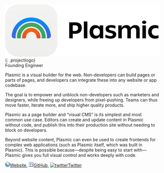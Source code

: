 
![Plasmic](/img/projects/plasmic.png){: .projectlogo}  
Founding Engineer

Plasmic is a visual builder for the web. Non-developers can build pages or parts of pages, and developers can integrate these into any website or app codebase.

The goal is to empower and unblock non-developers such as marketers and designers, while freeing up developers from pixel-pushing. Teams can thus move faster, iterate more, and ship higher quality products.

Plasmic as a page builder and “visual CMS” is its simplest and most common use case. Editors can create and update content in Plasmic without code, and publish this into their production site without needing to block on developers.

Beyond website content, Plasmic can even be used to create frontends for complex web applications (such as Plasmic itself, which was built in Plasmic). This is possible because—despite being easy to start with—Plasmic gives you full visual control and works deeply with code.

[![www](/img/ico/website.png)Website](https://www.plasmic.app/),
[![code](/img/ico/code.png)GitHub](https://github.com/plasmicapp),
[![twitter](/img/ico/twitter.ico)Twitter](https://twitter.com/plasmicapp)


